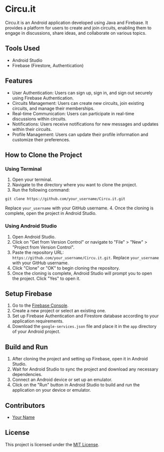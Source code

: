 # Circu.it

Circu.it is an Android application developed using Java and Firebase. It provides a platform for users to create and join circuits, enabling them to engage in discussions, share ideas, and collaborate on various topics.

## Tools Used
- Android Studio
- Firebase (Firestore, Authentication)

## Features
- User Authentication: Users can sign up, sign in, and sign out securely using Firebase Authentication.
- Circuits Management: Users can create new circuits, join existing circuits, and manage their memberships.
- Real-time Communication: Users can participate in real-time discussions within circuits.
- Notifications: Users receive notifications for new messages and updates within their circuits.
- Profile Management: Users can update their profile information and customize their preferences.

## How to Clone the Project
### Using Terminal
1. Open your terminal.
2. Navigate to the directory where you want to clone the project.
3. Run the following command:

```
git clone https://github.com/your_username/Circu.it.git
```

Replace `your_username` with your GitHub username.
4. Once the cloning is complete, open the project in Android Studio.

### Using Android Studio
1. Open Android Studio.
2. Click on "Get from Version Control" or navigate to "File" > "New" > "Project from Version Control".
3. Paste the repository URL: `https://github.com/your_username/Circu.it.git`.
Replace `your_username` with your GitHub username.
4. Click "Clone" or "OK" to begin cloning the repository.
5. Once the cloning is complete, Android Studio will prompt you to open the project. Click "Yes" to open it.

## Setup Firebase
1. Go to the [Firebase Console](https://console.firebase.google.com/).
2. Create a new project or select an existing one.
3. Set up Firebase Authentication and Firestore database according to your application requirements.
4. Download the `google-services.json` file and place it in the `app` directory of your Android project.

## Build and Run
1. After cloning the project and setting up Firebase, open it in Android Studio.
2. Wait for Android Studio to sync the project and download any necessary dependencies.
3. Connect an Android device or set up an emulator.
4. Click on the "Run" button in Android Studio to build and run the application on your device or emulator.

## Contributors
- [Your Name](https://github.com/your_username)

## License
This project is licensed under the [MIT License](LICENSE).
